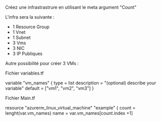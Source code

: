 Créez une infrastrastrure en utilisant le meta argument "Count"

L'infra sera la suivante :

- 1 Resource Group
- 1 Vnet
- 1 Subnet
- 3 Vms
- 3 NIC
- 3 IP Publiques


Autre possibilité pour créer 3 VMs :

Fichier variables.tf

variable "vm_names" {
    type = list
    description = "(optional) describe your variable"
    default = ["vm1", "vm2", "vm3"]
}

Fichier Main.tf

resource "azurerm_linux_virtual_machine" "example" {
  count               = lenght(var.vm_names)
  name                = var.vm_names[count.index +1]


